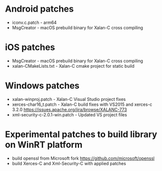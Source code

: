# Android patches
* iconv.c.patch - arm64
* MsgCreator - macOS prebuild binary for Xalan-C cross compiling

# iOS patches
* MsgCreator - macOS prebuild binary for Xalan-C cross compiling
* xalan-CMakeLists.txt - Xalan-C cmake project for static build

# Windows patches
* xalan-winproj.patch - Xalan-C Visual Studio project fixes
* xerces-char16_t.patch - Xalan-C build fixes with VS2015 and xerces-c 3.2.0
  https://issues.apache.org/jira/browse/XALANC-773
* xml-security-c-2.0.1-win.patch - Updated VS project files

# Experimental patches to build library on WinRT platform
* build openssl from Microsoft fork https://github.com/microsoft/openssl
* build Xerces-C and Xml-Security-C with applied patches
